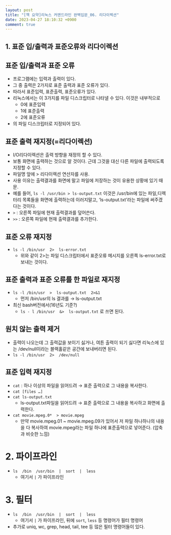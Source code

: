 ```yaml
---
layout: post
title: "[책 요약]리눅스 커맨드라인 완벽입문_06. 리다이렉션"
date: 2023-04-27 18:10:32 +0900
comment: true
---
```



## 1. 표준 입/출력과 표준오류와 리다이렉션

## 표준 입/출력과 표준 오류

- 프로그램에는 입력과 출력이 있다.
- 그 중 출력은 2가지로 표준 출력과 표준 오류가 있다.
- 따라서 표준입력, 표준출력, 표준오류가 있다.
- 리눅스에서는 이 3가지를 파일 디스크립터로 나타낼 수 있다. 이것은 내부적으로
    - 0에 표준입력
    - 1에 표준출력
    - 2에 표준오류
- 의 파일 디스크립터로 지정되어 있다.

## 표준 출력 재지정(=리다이렉션)

- I/O리다이렉션은 출력 방향을 재정의 할 수 있다.
- 보통 화면에 출력하는 것으로 알 것이다. 근데 그것을 대신 다른 파일에 출력되도록 지정할 수 있다.
- 파일명 앞에 > 리다이렉션 연산자를 사용.
- 사용 이유는 출력결과를 화면에 말고 파일에 저장하는 것이 유용한 상황에 있기 때문.
- 예를 들어, `ls -l /usr/bin > ls-output.txt` 이것은 /usr/bin에 있는 파일,디렉터리 목록들을 화면에 출력하는데 이러지말고,  ‘ls-output.txt’라는 파일에 써주겠다는 것이다.
- `>` : 오른쪽 파일에 현재 출력결과를 덮어쓴다.
- `>>` : 오른쪽 파일에 현재 출력결과를 추가한다.

## 표준 오류 재지정

- `ls -l /bin/usr  2>  ls-error.txt`
    - 위와 같이 2>는 파일 디스크립터에서 표준오류 메시지를 오른쪽 ls-error.txt로 보내는 것이다.
    

## 표준 출력과 표준 오류를 한 파일로 재지정

- `ls -l /bin/usr  >  ls-output.txt  2>&1`
    - 먼저 /bin/usr의 ls 결과를 → ls-output.txt
- 최신 bash버전에서(16년도 기준?)
    - `ls - l /bin/usr  &>  ls-output.txt` 로 쓰면 된다.

## 원치 않는 출력 제거

- 출력이 나오는데 그 출력값을 보이기 싫거나, 여튼 출력이 되기 싫다면 리눅스에 있는 /dev/null이라는 블랙홀같은 공간에 보내버리면 된다.
- `ls -l /bin/usr  2>  /dev/null`

## 표준 입력 재지정

- `cat` : 하나 이상의 파일을 읽어드려 → 표준 출력으로 그 내용을 복사한다.
- `cat [files …]`
- `cat ls-output.txt`
    - ls-output.txt파일을 읽어드려 → 표준 출력으로 그 내용을 복사하고 화면에 출력한다.
- `cat movie.mpeg.0*  > movie.mpeg`
    - 만약 movie.mpeg.01 ~ movie.mpeg.09가 있어서 저 파일 하나하나의 내용을 다 복사하여 movie.mpeg라는 파일 하나에 표준출력으로 넣어준다. (압축과 비슷한 느낌)

# 2. 파이프라인

- `ls  /bin  /usr/bin  |  sort  |  less`
    - 여기서 `|` 가 파이프라인
    

# 3. 필터

- `ls  /bin  /usr/bin  |  sort  |  less`
    - 여기서 `|` 가 파이프라인, 뒤에 `sort`, `less` 등 명령어가 필터 명령어
- 추가로 uniq, wc, grep, head, tail, tee 등 많은 필터 명령어들이 있다.